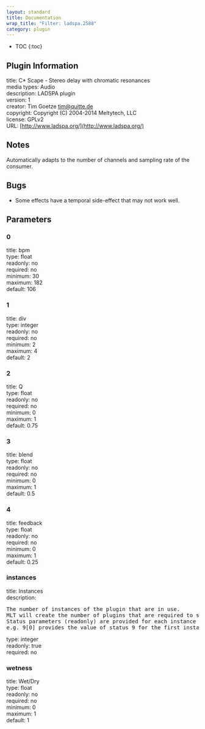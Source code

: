 ```yaml
---
layout: standard
title: Documentation
wrap_title: "Filter: ladspa.2588"
category: plugin
---
```

* TOC
{:toc}

## Plugin Information

title: C* Scape - Stereo delay with chromatic resonances  
media types:
Audio  
description: LADSPA plugin  
version: 1  
creator: Tim Goetze <tim@quitte.de>  
copyright: Copyright (C) 2004-2014 Meltytech, LLC  
license: GPLv2  
URL: [http://www.ladspa.org/](http://www.ladspa.org/)  

## Notes

Automatically adapts to the number of channels and sampling rate of the consumer.

## Bugs

* Some effects have a temporal side-effect that may not work well.


## Parameters

### 0

title: bpm    
type: float  
readonly: no  
required: no  
minimum: 30  
maximum: 182  
default: 106  

### 1

title: div    
type: integer  
readonly: no  
required: no  
minimum: 2  
maximum: 4  
default: 2  

### 2

title: Q    
type: float  
readonly: no  
required: no  
minimum: 0  
maximum: 1  
default: 0.75  

### 3

title: blend    
type: float  
readonly: no  
required: no  
minimum: 0  
maximum: 1  
default: 0.5  

### 4

title: feedback    
type: float  
readonly: no  
required: no  
minimum: 0  
maximum: 1  
default: 0.25  

### instances

title: Instances    
description:
<pre>
The number of instances of the plugin that are in use.
MLT will create the number of plugins that are required to support the number of audio channels.
Status parameters (readonly) are provided for each instance and are accessed by specifying the instance number after the identifier (starting at zero).
e.g. 9[0] provides the value of status 9 for the first instance.
</pre>
type: integer  
readonly: true  
required: no  

### wetness

title: Wet/Dry    
type: float  
readonly: no  
required: no  
minimum: 0  
maximum: 1  
default: 1  

